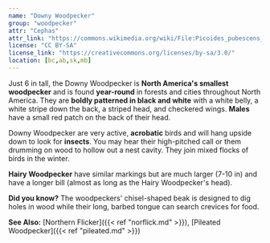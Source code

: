 ```yaml
---
name: "Downy Woodpecker"
group: "woodpecker"
attr: "Cephas"
attr_link: "https://commons.wikimedia.org/wiki/File:Picoides_pubescens_f_CT3.jpg"
license: "CC BY-SA"
license_link: "https://creativecommons.org/licenses/by-sa/3.0/"
location: [bc,ab,sk,mb]
---
```

Just 6 in tall, the Downy Woodpecker is **North America's smallest woodpecker** and is found **year-round** in forests and cities throughout North America. They are **boldly patterned in black and white** with a white belly, a white stripe down the back, a striped head, and checkered wings. **Males** have a small red patch on the back of their head.

Downy Woodpecker are very active, **acrobatic** birds and will hang upside down to look for **insects**. You may hear their high-pitched call or them drumming on wood to hollow out a nest cavity. They join mixed flocks of birds in the winter.

**Hairy Woodpecker** have similar markings but are much larger (7-10 in) and have a longer bill (almost as long as the Hairy Woodpecker's head).

**Did you know?** The woodpeckers' chisel-shaped beak is designed to dig holes in wood while their long, barbed tongue can search crevices for food.

<!-- generated, do not edit -->
**See Also:**
[Northern Flicker]({{< ref "norflick.md" >}}),
[Pileated Woodpecker]({{< ref "pileated.md" >}})
